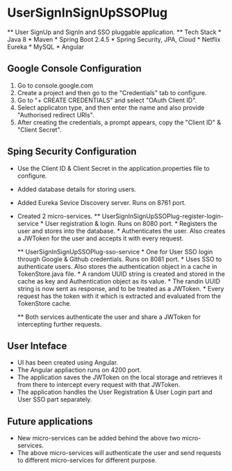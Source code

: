 # UserSignInSignUpSSOPlug
 ** User SignUp and SignIn and SSO pluggable application.
 ** Tech Stack
	* Java 8
	* Maven
	* Spring Boot 2.4.5
	* Spring Security, JPA, Cloud
	* Netflix Eureka
	* MySQL
	* Angular
 

## Google Console Configuration
1. Go to console.google.com
2. Create a project and then go to the "Credentials" tab to configure.
3. Go to "+ CREATE CREDENTIALS" and select "OAuth Client ID".
4. Select applicaton type, and then enter the name and also provide "Authorised redirect URIs".
5. After creating the credentials, a prompt appears, copy the "Client ID" & "Client Secret".


## Sping Security Configuration
 - Use the Client ID & Client Secret in the application.properties file to configure.
 - Added database details for storing users.
 - Added Eureka Sevice Discovery server. Runs on 8761 port.
 - Created 2 micro-services.
	** UserSignInSignUpSSOPlug-register-login-service 
		* User registration & login. Runs on 8080 port.
		* Registers the user and stores into the database.
		* Authenticates the user. Also creates a JWToken for the user and accepts it with every request.
		
	** UserSignInSignUpSSOPlug-sso-service
		* One for User SSO login through Google & Github credentials. Runs on 8081 port.
		* Uses SSO to authenticate users. Also stores the authentication object in a cache in TokenStore.java file.
		* A random UUID string is created and stored in the cache as key and Authentication object as its value.
		* The randin UUID string is now sent as response, and to be treated as a JWToken.
		* Every request has the token with it which is extracted and evaluated from the TokenStore cache.
		
	** Both services authenticate the user and share a JWToken for intercepting further requests.
 

## User Inteface
 - UI has been created using Angular.
 - The Angular appliaction runs on 4200 port.
 - The application saves the JWToken on the local storage and retrieves it from there to intercept every request with that JWToken.
 - The application handles the User Registration & User Login part and User SSO part separately.
  

## Future applications
 - New micro-services can be added behind the above two micro-services.
 - The above micro-services will authenticate the user and send requests to different micro-services for different purpose. 


